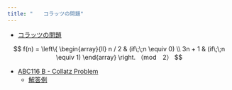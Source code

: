 ```yaml
---
title: "　　コラッツの問題"
---
```


* [コラッツの問題](https://ja.wikipedia.org/wiki/%E3%82%B3%E3%83%A9%E3%83%83%E3%83%84%E3%81%AE%E5%95%8F%E9%A1%8C)

$$
f(n) = \left\{
\begin{array}{ll}
n / 2 & (if\;\;n \equiv 0) \\
3n + 1 & (if\;\;n \equiv 1)
\end{array}
\right.
（mod　2）
$$

- [ABC116 B - Collatz Problem](https://atcoder.jp/contests/abc116/tasks/abc116_b)
    - [解答例](https://atcoder.jp/contests/abc116/submissions/18451427)